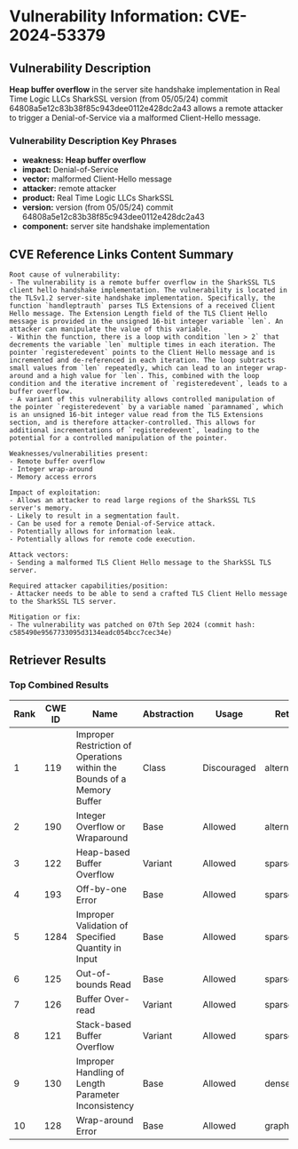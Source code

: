 # Vulnerability Information: CVE-2024-53379

## Vulnerability Description
**Heap buffer overflow** in the server site handshake implementation in Real Time Logic LLCs SharkSSL version (from 05/05/24) commit 64808a5e12c83b38f85c943dee0112e428dc2a43 allows a remote attacker to trigger a Denial-of-Service via a malformed Client-Hello message.

### Vulnerability Description Key Phrases
- **weakness:** **Heap buffer overflow**
- **impact:** Denial-of-Service
- **vector:** malformed Client-Hello message
- **attacker:** remote attacker
- **product:** Real Time Logic LLCs SharkSSL
- **version:** version (from 05/05/24) commit 64808a5e12c83b38f85c943dee0112e428dc2a43
- **component:** server site handshake implementation

## CVE Reference Links Content Summary
```
Root cause of vulnerability:
- The vulnerability is a remote buffer overflow in the SharkSSL TLS client hello handshake implementation. The vulnerability is located in the TLSv1.2 server-site handshake implementation. Specifically, the function `handleptrauth` parses TLS Extensions of a received Client Hello message. The Extension Length field of the TLS Client Hello message is provided in the unsigned 16-bit integer variable `len`. An attacker can manipulate the value of this variable.
- Within the function, there is a loop with condition `len > 2` that decrements the variable `len` multiple times in each iteration. The pointer `registeredevent` points to the Client Hello message and is incremented and de-referenced in each iteration. The loop subtracts small values from `len` repeatedly, which can lead to an integer wrap-around and a high value for `len`. This, combined with the loop condition and the iterative increment of `registeredevent`, leads to a buffer overflow.
- A variant of this vulnerability allows controlled manipulation of the pointer `registeredevent` by a variable named `paramnamed`, which is an unsigned 16-bit integer value read from the TLS Extensions section, and is therefore attacker-controlled. This allows for additional incrementations of `registeredevent`, leading to the potential for a controlled manipulation of the pointer.

Weaknesses/vulnerabilities present:
- Remote buffer overflow
- Integer wrap-around
- Memory access errors

Impact of exploitation:
- Allows an attacker to read large regions of the SharkSSL TLS server's memory.
- Likely to result in a segmentation fault.
- Can be used for a remote Denial-of-Service attack.
- Potentially allows for information leak.
- Potentially allows for remote code execution.

Attack vectors:
- Sending a malformed TLS Client Hello message to the SharkSSL TLS server.

Required attacker capabilities/position:
- Attacker needs to be able to send a crafted TLS Client Hello message to the SharkSSL TLS server.

Mitigation or fix:
- The vulnerability was patched on 07th Sep 2024 (commit hash: c585490e9567733095d3134eadc054bcc7cec34e)
```

## Retriever Results

### Top Combined Results

| Rank | CWE ID | Name | Abstraction | Usage  | Retrievers | Individual Scores |
|------|--------|------|-------------|-------|------------|-------------------|
| 1 | 119 | Improper Restriction of Operations within the Bounds of a Memory Buffer | Class | Discouraged | alternate_terms | 0.800 |
| 2 | 190 | Integer Overflow or Wraparound | Base | Allowed | alternate_terms | 0.800 |
| 3 | 122 | Heap-based Buffer Overflow | Variant | Allowed | sparse | 0.250 |
| 4 | 193 | Off-by-one Error | Base | Allowed | sparse | 0.248 |
| 5 | 1284 | Improper Validation of Specified Quantity in Input | Base | Allowed | sparse | 0.243 |
| 6 | 125 | Out-of-bounds Read | Base | Allowed | sparse | 0.225 |
| 7 | 126 | Buffer Over-read | Variant | Allowed | sparse | 0.223 |
| 8 | 121 | Stack-based Buffer Overflow | Variant | Allowed | sparse | 0.220 |
| 9 | 130 | Improper Handling of Length Parameter Inconsistency | Base | Allowed | dense | 0.553 |
| 10 | 128 | Wrap-around Error | Base | Allowed | graph | 0.003 |

